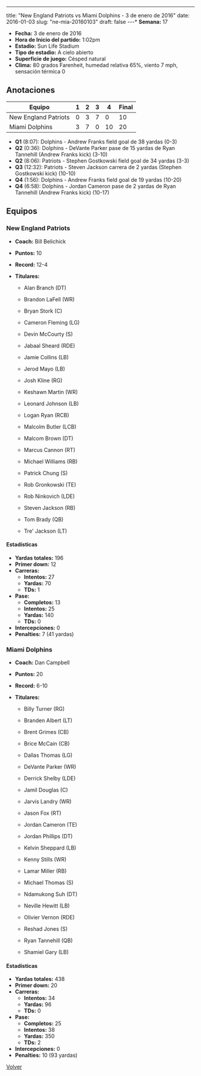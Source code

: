 ---
title: "New England Patriots vs Miami Dolphins - 3 de enero de 2016"
date: 2016-01-03
slug: "ne-mia-20160103"
draft: false
---* **Semana:** 17
* **Fecha:** 3 de enero de 2016
* **Hora de Inicio del partido:** 1:02pm
* **Estadio:** Sun Life Stadium
* **Tipo de estadio:** A cielo abierto
* **Superficie de juego:** Césped natural
* **Clima:** 80 grados Farenheit, humedad relativa 65%, viento 7 mph, sensación térmica 0




## Anotaciones
| Equipo | 1 | 2 | 3 | 4 | Final |
|--------|---|---|---|---|-------|
| New England Patriots  | 0 | 3 | 7 | 0  | 10 |
| Miami Dolphins  | 3 | 7 | 0 | 10  | 20 |
* **Q1** (8:07): Dolphins - Andrew Franks field goal de 38 yardas (0-3)
* **Q2** (0:36): Dolphins - DeVante Parker pase de 15 yardas de Ryan Tannehill (Andrew Franks kick) (3-10)
* **Q2** (8:06): Patriots - Stephen Gostkowski field goal de 34 yardas (3-3)
* **Q3** (12:32): Patriots - Steven Jackson carrera de 2 yardas (Stephen Gostkowski kick) (10-10)
* **Q4** (1:56): Dolphins - Andrew Franks field goal de 19 yardas (10-20)
* **Q4** (6:58): Dolphins - Jordan Cameron pase de 2 yardas de Ryan Tannehill (Andrew Franks kick) (10-17)


## Equipos


### New England Patriots
* **Coach:** Bill Belichick
* **Puntos:** 10
* **Record:** 12-4
* **Titulares:** 

  * Alan Branch (DT) 

  * Brandon LaFell (WR) 

  * Bryan Stork (C) 

  * Cameron Fleming (LG) 

  * Devin McCourty (S) 

  * Jabaal Sheard (RDE) 

  * Jamie Collins (LB) 

  * Jerod Mayo (LB) 

  * Josh Kline (RG) 

  * Keshawn Martin (WR) 

  * Leonard Johnson (LB) 

  * Logan Ryan (RCB) 

  * Malcolm Butler (LCB) 

  * Malcom Brown (DT) 

  * Marcus Cannon (RT) 

  * Michael Williams (RB) 

  * Patrick Chung (S) 

  * Rob Gronkowski (TE) 

  * Rob Ninkovich (LDE) 

  * Steven Jackson (RB) 

  * Tom Brady (QB) 

  * Tre' Jackson (LT) 

#### Estadísticas
* **Yardas totales:** 196
* **Primer down:** 12
* **Carreras:**
  * **Intentos:** 27
  * **Yardas:** 70
  * **TDs:** 1
* **Pase:**
  * **Completos:** 13
  * **Intentos:** 25
  * **Yardas:** 140
  * **TDs:** 0
* **Intercepciones:** 0
* **Penalties:** 7 (41 yardas)

### Miami Dolphins
* **Coach:** Dan Campbell
* **Puntos:** 20
* **Record:** 6-10
* **Titulares:** 

  * Billy Turner (RG) 

  * Branden Albert (LT) 

  * Brent Grimes (CB) 

  * Brice McCain (CB) 

  * Dallas Thomas (LG) 

  * DeVante Parker (WR) 

  * Derrick Shelby (LDE) 

  * Jamil Douglas (C) 

  * Jarvis Landry (WR) 

  * Jason Fox (RT) 

  * Jordan Cameron (TE) 

  * Jordan Phillips (DT) 

  * Kelvin Sheppard (LB) 

  * Kenny Stills (WR) 

  * Lamar Miller (RB) 

  * Michael Thomas (S) 

  * Ndamukong Suh (DT) 

  * Neville Hewitt (LB) 

  * Olivier Vernon (RDE) 

  * Reshad Jones (S) 

  * Ryan Tannehill (QB) 

  * Shamiel Gary (LB) 

#### Estadísticas
* **Yardas totales:** 438
* **Primer down:** 20
* **Carreras:**
  * **Intentos:** 34
  * **Yardas:** 96
  * **TDs:** 0
* **Pase:**
  * **Completos:** 25
  * **Intentos:** 38
  * **Yardas:** 350
  * **TDs:** 2
* **Intercepciones:** 0
* **Penalties:** 10 (93 yardas)


[Volver](/historia/2015)
